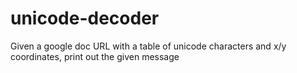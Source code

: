# unicode-decoder
Given a google doc URL with a table of unicode characters and x/y coordinates, print out the given message
